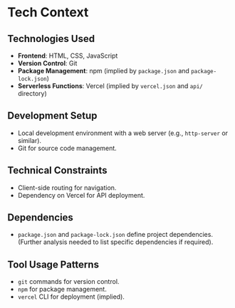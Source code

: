 # Tech Context

## Technologies Used
- **Frontend**: HTML, CSS, JavaScript
- **Version Control**: Git
- **Package Management**: npm (implied by `package.json` and `package-lock.json`)
- **Serverless Functions**: Vercel (implied by `vercel.json` and `api/` directory)

## Development Setup
- Local development environment with a web server (e.g., `http-server` or similar).
- Git for source code management.

## Technical Constraints
- Client-side routing for navigation.
- Dependency on Vercel for API deployment.

## Dependencies
- `package.json` and `package-lock.json` define project dependencies. (Further analysis needed to list specific dependencies if required).

## Tool Usage Patterns
- `git` commands for version control.
- `npm` for package management.
- `vercel` CLI for deployment (implied).
